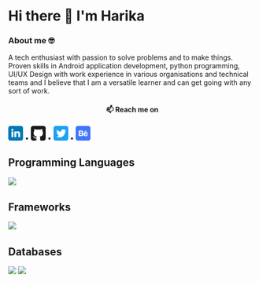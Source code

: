# Hi there 👋 I'm Harika
### About me 🤓
A tech enthusiast with passion to solve problems and to make things. Proven skills in Android application development, python programming, UI/UX Design with work experience in various organisations and technical teams and I believe that I am a versatile learner and can get going with any sort of work.<h4 align='center'>📫 Reach me on</h4>

<p align='center'>



<a href = https://www.linkedin.com/in/harika-b-v><img src=https://raw.githubusercontent.com/edent/SuperTinyIcons/master/images/svg/linkedin.svg height='30' weight='30'></a> • <a href = https://github.com/Harika-BV><img src=https://raw.githubusercontent.com/edent/SuperTinyIcons/master/images/svg/github.svg height='30' weight='30'></a> • <a href = https://twitter.com/Harika><img src=https://raw.githubusercontent.com/edent/SuperTinyIcons/master/images/svg/twitter.svg height='30' weight='30'></a> • <a href = https://www.behance.net/harikabv><img src=https://raw.githubusercontent.com/edent/SuperTinyIcons/master/images/svg/behance.svg height='30' weight='30'></a></p>

## Programming Languages



<img src='https://img.shields.io/badge/javascript%20-%23323330.svg?&style=for-the-badge&logo=javascript&logoColor=%23F7DF1E'/>

## Frameworks



 <img src='https://img.shields.io/badge/typescript%20-%23007ACC.svg?&style=for-the-badge&logo=typescript&logoColor=white'/>

## Databases



 <img src ='https://img.shields.io/badge/postgres-%23316192.svg?&style=for-the-badge&logo=postgresql&logoColor=white'/>

 <img src='https://img.shields.io/badge/mysql-%2300f.svg?&style=for-the-badge&logo=mysql&logoColor=white'/>
